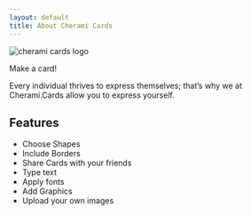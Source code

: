 ```yaml
---
layout: default
title: About Cherami Cards
---
```


<div class="post">
<!--	<h1 class="pageTitle">Cherami</h1>-->
	<img  class='pull-left' src="{{ '/assets/img/cherami_logo.jpg' | prepend: site.baseurl }}" id="center" alt="cherami cards logo"> 
	<p class="intro">Make a card!</p>
	<p>Every individual thrives to express themselves; that’s why we at Cherami.Cards allow you to express yourself.</p>
	<h2>Features</h2>
	<ul class='margin-left-40'> 
		<li>Choose Shapes</li>
		<li>Include Borders</li>
		<li>Share Cards with your friends</li>
		<li>Type text</li>
		<li>Apply fonts</li>
		<li>Add Graphics</li>
		<li>Upload your own images</li>
  	</ul>
</div>
  